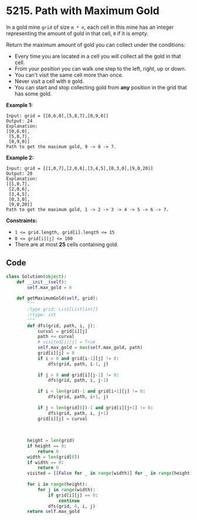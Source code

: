 # 5215. Path with Maximum Gold

In a gold mine `grid` of size `m * n`, each cell in this mine has an integer representing the amount of gold in that cell, `0` if it is empty.

Return the maximum amount of gold you can collect under the conditions:

- Every time you are located in a cell you will collect all the gold in that cell.
- From your position you can walk one step to the left, right, up or down.
- You can't visit the same cell more than once.
- Never visit a cell with `0` gold.
- You can start and stop collecting gold from **any** position in the grid that has some gold.

 

**Example 1:**

```
Input: grid = [[0,6,0],[5,8,7],[0,9,0]]
Output: 24
Explanation:
[[0,6,0],
 [5,8,7],
 [0,9,0]]
Path to get the maximum gold, 9 -> 8 -> 7.
```

**Example 2:**

```
Input: grid = [[1,0,7],[2,0,6],[3,4,5],[0,3,0],[9,0,20]]
Output: 28
Explanation:
[[1,0,7],
 [2,0,6],
 [3,4,5],
 [0,3,0],
 [9,0,20]]
Path to get the maximum gold, 1 -> 2 -> 3 -> 4 -> 5 -> 6 -> 7.
```

 

**Constraints:**

- `1 <= grid.length, grid[i].length <= 15`
- `0 <= grid[i][j] <= 100`
- There are at most **25** cells containing gold.



## Code

```python
class Solution(object):
    def __init__(self):
        self.max_gold = 0
        
    def getMaximumGold(self, grid):
        """
        :type grid: List[List[int]]
        :rtype: int
        """
        def dfs(grid, path, i, j):
            curval = grid[i][j]
            path += curval
            # visited[i][j] = True
            self.max_gold = max(self.max_gold, path)
            grid[i][j] = 0
            if i > 0 and grid[i-1][j] != 0:
                dfs(grid, path, i-1, j)
                
            if j > 0 and grid[i][j-1] != 0:
                dfs(grid, path, i, j-1)
                
            if i < len(grid)-1 and grid[i+1][j] != 0:
                dfs(grid, path, i+1, j)
                
            if j < len(grid[0])-1 and grid[i][j+1] != 0:
                dfs(grid, path, i, j+1)
            grid[i][j] = curval
            
            
            
        height = len(grid)
        if height == 0:
            return 0
        width = len(grid[0])
        if width == 0:
            return 0
        visited = [[False for _ in range(width)] for _ in range(height)]
        
        for i in range(height):
            for j in range(width):
                if grid[i][j] == 0:
                    continue
                dfs(grid, 0, i, j)
        return self.max_gold
```

